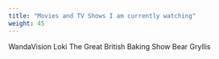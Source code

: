 ```yaml
---
title: "Movies and TV Shows I am currently watching"
weight: 45
---
```


WandaVision
Loki
The Great British Baking Show
Bear Gryllis
